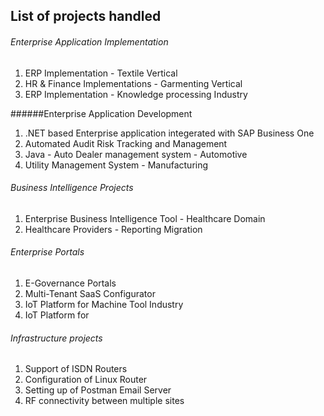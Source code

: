 ## List  of projects handled

###### Enterprise Application Implementation
1. ERP Implementation - Textile Vertical
2. HR & Finance  Implementations - Garmenting Vertical
3. ERP Implementation - Knowledge processing Industry

######Enterprise Application Development
1. .NET based Enterprise application integerated with SAP Business One
2. Automated Audit Risk Tracking and Management 
3. Java - Auto Dealer management system - Automotive
4. Utility Management System - Manufacturing

###### Business Intelligence Projects
1. Enterprise Business Intelligence Tool - Healthcare Domain
2. Healthcare Providers - Reporting Migration

###### Enterprise Portals
1. E-Governance Portals
2. Multi-Tenant SaaS Configurator
3. IoT Platform for Machine Tool Industry
4. IoT Platform for  

###### Infrastructure projects
1. Support of  ISDN Routers
2. Configuration of Linux Router
3. Setting up of  Postman Email Server
4. RF connectivity between multiple sites